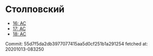 # Столповский
- [16: AC](16.md)
- [17: AC](17.md)
- [18: AC](18.md)

Commit: 55d7f5da2db3977077415aa5d0cf251b1a291254
 fetched at: 20201013-083250

